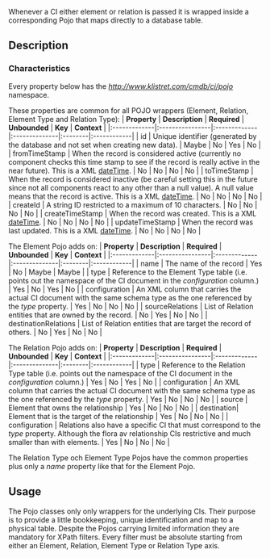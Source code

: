 Whenever a CI either element or relation is passed it is wrapped inside a corresponding Pojo that maps directly to a database table.

## Description ##

### Characteristics ###
Every property below has the _http://www.klistret.com/cmdb/ci/pojo_ namespace.

These properties are common for all POJO wrappers (Element, Relation, Element Type and Relation Type):
| **Property** | **Description** | **Required** | **Unbounded** | **Key** | **Context** |
|:-------------|:----------------|:-------------|:--------------|:--------|:------------|
| id | Unique identifier (generated by the database and not set when creating new data). | Maybe | No | Yes | No |
| fromTimeStamp | When the record is considered active (currently no component checks this time stamp to see if the record is really active in the near future).  This is a XML [dateTime](http://www.w3.org/TR/xmlschema-2/#dateTime).  | No | No | No | No |
| toTimeStamp | When the record is considered inactive (be careful setting this in the future since not all components react to any other than a null value).  A null value means that the record is active.  This is a XML [dateTime](http://www.w3.org/TR/xmlschema-2/#dateTime). | No | No | No | No |
| createId | A string ID restricted to a maximum of 10 characters. | No | No | No | No |
| createTimeStamp | When the record was created.  This is a XML [dateTime](http://www.w3.org/TR/xmlschema-2/#dateTime). | No | No | No | No |
| updateTimeStamp | When the record was last updated.  This is a XML [dateTime](http://www.w3.org/TR/xmlschema-2/#dateTime). | No | No | No | No |

The Element Pojo adds on:
| **Property** | **Description** | **Required** | **Unbounded** | **Key** | **Context** |
|:-------------|:----------------|:-------------|:--------------|:--------|:------------|
| name | The name of the record | Yes | No | Maybe | Maybe |
| type | Reference to the Element Type table (i.e. points out the namespace of the CI document in the _configuration_ column.) | Yes | No | Yes | No |
| configuration | An XML column that carries the actual CI document with the same schema type as the one referenced by the _type_ property. | Yes | No | No | No |
| sourceRelations | List of Relation entities that are owned by the record. | No | Yes | No | No |
| destinationRelations | List of Relation entities that are target the record of others. | No | Yes | No | No |

The Relation Pojo adds on:
| **Property** | **Description** | **Required** | **Unbounded** | **Key** | **Context** |
|:-------------|:----------------|:-------------|:--------------|:--------|:------------|
| type | Reference to the Relation Type table (i.e. points out the namespace of the CI document in the _configuration_ column.) | Yes | No | Yes | No |
| configuration | An XML column that carries the actual CI document with the same schema type as the one referenced by the _type_ property. | Yes | No | No | No |
| source | Element that owns the relationship | Yes | No | No | No |
| destination| Element that is the target of the relationship | Yes | No | No | No |
| configuration | Relations also have a specific CI that must correspond to the _type_ property.  Although the flora av relationship CIs restrictive and much smaller than with elements. | Yes | No | No | No |

The Relation Type och Element Type Pojos have the common properties plus only a _name_ property like that for the Element Pojo.

## Usage ##
The Pojo classes only only wrappers for the underlying CIs.  Their purpose is to provide a little bookkeeping, unique identification and map to a physical table.  Despite the Pojos carrying limited information they are mandatory for XPath filters.  Every filter must be absolute starting from either an Element, Relation, Element Type or Relation Type axis.